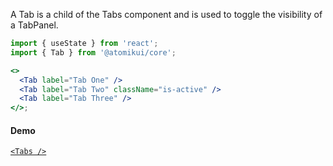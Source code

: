 A Tab is a child of the Tabs component and is used to toggle the visibility of a TabPanel.

```jsx
import { useState } from 'react';
import { Tab } from '@atomikui/core';

<>
  <Tab label="Tab One" />
  <Tab label="Tab Two" className="is-active" />
  <Tab label="Tab Three" />
</>;
```

#### Demo

[`<Tabs />`](https://alaneicker1975.github.io/atomik-ui/#/Content/Tabs)
